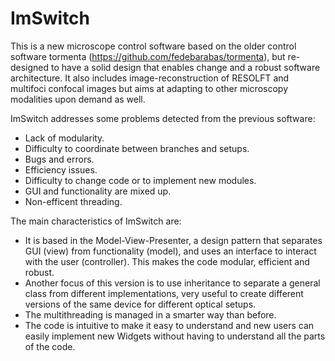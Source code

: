 # ImSwitch
 
This is a new microscope control software based on the older control software tormenta (https://github.com/fedebarabas/tormenta), but re-designed to have a solid design that enables change and a robust software architecture. It also includes image-reconstruction of RESOLFT and multifoci confocal images but aims at adapting to other microscopy modalities upon demand as well.

ImSwitch addresses some problems detected from the previous software:

 - Lack of modularity.
 - Difficulty to coordinate between branches and setups.
 - Bugs and errors.
 - Efficiency issues.
 - Difficulty to change code or to implement new modules.
 - GUI and functionality are mixed up.
 - Non-efficent threading.
 
The main characteristics of ImSwitch are:
- It is based in the Model-View-Presenter, a design pattern that separates GUI (view) from functionality (model), and uses an interface to interact with the user (controller). This makes the code modular, efficient and robust.
- Another focus of this version is to use inheritance to separate a general class from different implementations, very useful to create different versions of the same device for different optical setups. 
- The multithreading is managed in a smarter way than before.
- The code is intuitive to make it easy to understand and new users can easily implement new Widgets without having to understand all the parts of the code.

